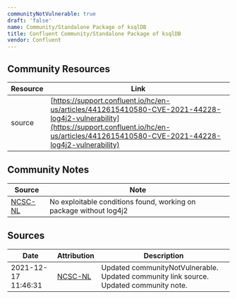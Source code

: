 ```yaml
---
communityNotVulnerable: true
draft: 'false'
name: Community/Standalone Package of ksqlDB
title: Confluent Community/Standalone Package of ksqlDB
vendor: Confluent
---
```



## Community Resources
| Resource | Link |
| --- | --- |
| source | [https://support.confluent.io/hc/en-us/articles/4412615410580-CVE-2021-44228-log4j2-vulnerability](https://support.confluent.io/hc/en-us/articles/4412615410580-CVE-2021-44228-log4j2-vulnerability) |

## Community Notes
| Source | Note |
| --- | --- |
| [NCSC-NL](https://github.com/NCSC-NL/log4shell/blob/main/software/README.md) | No exploitable conditions found, working on package without log4j2 |

## Sources
| Date | Attribution | Description |
| --- | --- | --- |
| 2021-12-17 11:46:31 | [NCSC-NL](https://github.com/NCSC-NL/log4shell/blob/main/software/README.md) | Updated communityNotVulnerable. Updated community link source. Updated community note.  |

